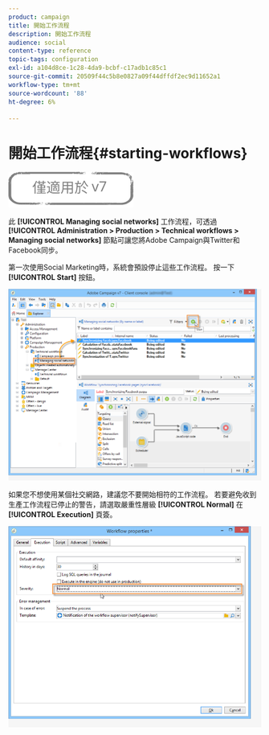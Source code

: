 ```yaml
---
product: campaign
title: 開始工作流程
description: 開始工作流程
audience: social
content-type: reference
topic-tags: configuration
exl-id: a104d8ce-1c28-4da9-bcbf-c17adb1c85c1
source-git-commit: 20509f44c5b8e0827a09f44dffdf2ec9d11652a1
workflow-type: tm+mt
source-wordcount: '88'
ht-degree: 6%

---
```


# 開始工作流程{#starting-workflows}

![](../../assets/v7-only.svg)

此 **[!UICONTROL Managing social networks]** 工作流程，可透過 **[!UICONTROL Administration > Production > Technical workflows > Managing social networks]** 節點可讓您將Adobe Campaign與Twitter和Facebook同步。

第一次使用Social Marketing時，系統會預設停止這些工作流程。 按一下 **[!UICONTROL Start]** 按鈕。

![](assets/social_start_workflows.png)

如果您不想使用某個社交網路，建議您不要開始相符的工作流程。 若要避免收到生產工作流程已停止的警告，請選取嚴重性層級 **[!UICONTROL Normal]** 在 **[!UICONTROL Execution]** 頁簽。

![](assets/social_start_workflows2.png)
